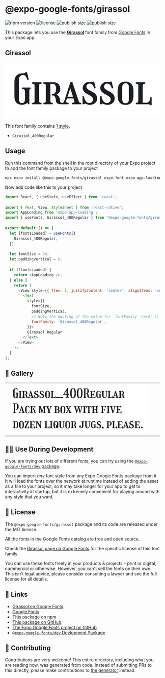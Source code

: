# @expo-google-fonts/girassol

![npm version](https://flat.badgen.net/npm/v/@expo-google-fonts/girassol)
![license](https://flat.badgen.net/github/license/expo/google-fonts)
![publish size](https://flat.badgen.net/packagephobia/install/@expo-google-fonts/girassol)
![publish size](https://flat.badgen.net/packagephobia/publish/@expo-google-fonts/girassol)

This package lets you use the [**Girassol**](https://fonts.google.com/specimen/Girassol) font family from [Google Fonts](https://fonts.google.com/) in your Expo app.

## Girassol

![Girassol](./font-family.png)

This font family contains [1 style](#-gallery).

- `Girassol_400Regular`

## Usage

Run this command from the shell in the root directory of your Expo project to add the font family package to your project
```sh
npx expo install @expo-google-fonts/girassol expo-font expo-app-loading
```

Now add code like this to your project
```js
import React, { useState, useEffect } from 'react';

import { Text, View, StyleSheet } from 'react-native';
import AppLoading from 'expo-app-loading';
import { useFonts, Girassol_400Regular } from '@expo-google-fonts/girassol';

export default () => {
  let [fontsLoaded] = useFonts({
    Girassol_400Regular,
  });

  let fontSize = 24;
  let paddingVertical = 6;

  if (!fontsLoaded) {
    return <AppLoading />;
  } else {
    return (
      <View style={{ flex: 1, justifyContent: 'center', alignItems: 'center' }}>
        <Text
          style={{
            fontSize,
            paddingVertical,
            // Note the quoting of the value for `fontFamily` here; it expects a string!
            fontFamily: 'Girassol_400Regular',
          }}>
          Girassol Regular
        </Text>
      </View>
    );
  }
};

```

## 🔡 Gallery


||||
|-|-|-|
|![Girassol_400Regular](./Girassol_400Regular.ttf.png)||||


## 👩‍💻 Use During Development

If you are trying out lots of different fonts, you can try using the [`@expo-google-fonts/dev` package](https://github.com/expo/google-fonts/tree/master/font-packages/dev#readme).

You can import *any* font style from any Expo Google Fonts package from it. It will load the fonts
over the network at runtime instead of adding the asset as a file to your project, so it may take longer
for your app to get to interactivity at startup, but it is extremely convenient
for playing around with any style that you want.

## 📖 License

The `@expo-google-fonts/girassol` package and its code are released under the MIT license.

All the fonts in the Google Fonts catalog are free and open source.

Check the [Girassol page on Google Fonts](https://fonts.google.com/specimen/Girassol) for the specific license of this font family.

You can use these fonts freely in your products & projects - print or digital, commercial or otherwise. However, you can't sell the fonts on their own. This isn't legal advice, please consider consulting a lawyer and see the full license for all details.

## 🔗 Links

- [Girassol on Google Fonts](https://fonts.google.com/specimen/Girassol)
- [Google Fonts](https://fonts.google.com/)
- [This package on npm](https://www.npmjs.com/package/@expo-google-fonts/girassol)
- [This package on GitHub](https://github.com/expo/google-fonts/tree/master/font-packages/girassol)
- [The Expo Google Fonts project on GitHub](https://github.com/expo/google-fonts)
- [`@expo-google-fonts/dev` Devlopment Package](https://github.com/expo/google-fonts/tree/master/font-packages/dev)

## 🤝 Contributing

Contributions are very welcome! This entire directory, including what you are reading now, was generated from code. Instead of submitting PRs to this directly, please make contributions to [the generator](https://github.com/expo/google-fonts/tree/master/packages/generator) instead.
